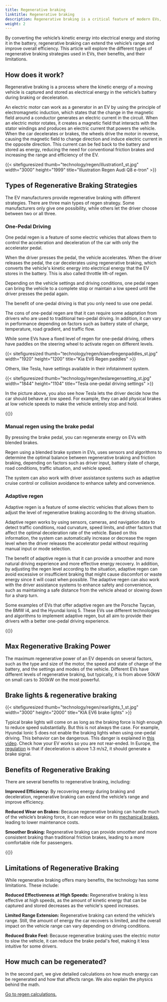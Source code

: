 ```yaml
---
title: Regenerative braking
linktitle: Regenerative braking
description: Regenerative braking is a critical feature of modern EVs, allowing the vehicle to recover energy during braking and deceleration.
weight: 2
---
```

<!-- markdownlint-disable MD033 -->
By converting the vehicle’s kinetic energy into electrical energy and storing it in the battery, regenerative braking can extend the vehicle’s range and improve overall efficiency. This article will explore the different types of regenerative braking strategies used in EVs, their benefits, and their limitations.

## How does it work?

Regenerative braking is a process where the kinetic energy of a moving vehicle is captured and stored as electrical energy in the vehicle’s battery during braking or deceleration.

An electric motor can work as a generator in an EV by using the principle of electromagnetic induction, which states that the change in the magnetic field around a conductor generates an electric current in the circuit. When an electric motor rotates, it creates a magnetic field that interacts with the stator windings and produces an electric current that powers the vehicle. When the car decelerates or brakes, the wheels drive the motor in reverse, causing the magnetic field to change direction and induce electric current in the opposite direction. This current can be fed back to the battery and stored as energy, reducing the need for conventional friction brakes and increasing the range and efficiency of the EV.

{{< sitefiguresized thumb="technology/regen/illustration1_st.jpg" width="3000" height="1999" title="Illustration Regen Audi Q8 e-tron" >}}

## Types of Regenerative Braking Strategies

The EV manufacturers provide regenerative braking with different strategies. There are three main types of regen strategy. Some manufacturers only give one possibility, while others let the driver choose between two or all three.

### One-Pedal Driving

One pedal regen is a feature of some electric vehicles that allows them to control the acceleration and deceleration of the car with only the accelerator pedal.

When the driver presses the pedal, the vehicle accelerates.  When the driver releases the pedal, the car decelerates using regenerative braking, which converts the vehicle's kinetic energy into electrical energy that the EV stores in the battery. This is also called throttle lift-of regen.

Depending on the vehicle settings and driving conditions, one pedal regen can bring the vehicle to a complete stop or maintain a low speed until the driver presses the pedal again.

The benefit of one-pedal driving is that you only need to use one pedal.

The cons of one-pedal regen are that it can require some adaptation from drivers who are used to traditional two-pedal driving. In addition, it can vary in performance depending on factors such as battery state of charge, temperature, road gradient, and traffic flow.

While some EVs have a fixed level of regen for one-pedal driving, others have paddles on the steering wheel to activate regen on different levels.

{{< sitefiguresized thumb="technology/regen/kiaev6regenpaddles_st.jpg" width="1920" height="1200" title="Kia EV6 Regen paddles" >}}

Others, like Tesla, have settings available in their infotainment system.

{{< sitefiguresized thumb="technology/regen/teslaregensetting_st.jpg" width="1844" height="1104" title="Tesla one-pedal driving settings" >}}

In the picture above, you also see how Tesla lets the driver decide how the car should behave at low speed. For example, they can add physical brakes at low vehicle speeds to make the vehicle entirely stop and hold.

{{<evkxdisplayaddarticle />}}

### Manual regen using the brake pedal

By pressing the brake pedal, you can regenerate energy on EVs with blended brakes.

Regen using a blended brake system in EVs, uses sensors and algorithms to determine the optimal balance between regenerative braking and friction braking, depending on factors such as driver input, battery state of charge, road conditions, traffic situation, and vehicle speed.

The system can also work with driver assistance systems such as adaptive cruise control or collision avoidance to enhance safety and convenience.

### Adaptive regen

Adaptive regen is a feature of some electric vehicles that allows them to adjust the level of regenerative braking according to the driving situation.

Adaptive regen works by using sensors, cameras, and navigation data to detect traffic conditions, road curvature, speed limits, and other factors that affect the optimal deceleration rate of the vehicle. Based on this information, the system can automatically increase or decrease the regen level when the driver releases the accelerator pedal without requiring manual input or mode selection.

The benefit of adaptive regen is that it can provide a smoother and more natural driving experience and more effective energy recovery. In addition, by adjusting the regen level according to the situation, adaptive regen can avoid excessive or insufficient braking that might cause discomfort or waste energy since it will coast when possible. The adaptive regen can also work with the driver assistance systems to enhance safety and convenience, such as maintaining a safe distance from the vehicle ahead or slowing down for a sharp turn.

Some examples of EVs that offer adaptive regen are the Porsche Taycan, the BMW i4, and the Hyundai Ioniq 5. These EVs use different technologies and algorithms to implement adaptive regen, but all aim to provide their drivers with a better one-pedal driving experience.

{{<evkxdisplayaddarticle />}}

## Max Regenerative Braking Power

The maximum regenerative power of an EV depends on several factors, such as the type and size of the motor, the speed and state of charge of the battery, and the settings and modes of the vehicle. Different EVs have different levels of regenerative braking, but typically, it is from above 50kW on small cars to 300kW on the most powerful.

## Brake lights & regenerative braking

{{< sitefiguresized thumb="technology/regen/rearlights_1_st.jpg" width="3000" height="2000" title="KIA EV6 brake lights" >}}

Typical brake lights will come on as long as the braking force is high enough to reduce speed substantially. But this is not always the case. For example, Hyundai Ionic 5 does not enable the braking lights when using one-pedal driving. This behavior can be dangerous. This danger is explained in [this video](https://www.youtube.com/watch?v=U0YW7x9U5TQ). Check how your EV works so you are not rear-ended.
In Europe, the [regulation](https://unece.org/transport/documents/2022/02/standards/un-regulation-no-13h-revision-4-amendment-2) is that if deceleration is above 1.3 m/s2, it should generate a brake signal.


## Benefits of Regenerative Braking

There are several benefits to regenerative braking, including:

**Improved Efficiency:** By recovering energy during braking and deceleration, regenerative braking can extend the vehicle’s range and improve efficiency.

**Reduced Wear on Brakes:** Because regenerative braking can handle much of the vehicle’s braking force, it can reduce wear on its [mechanical brakes](../brakes/), leading to lower maintenance costs.

**Smoother Braking:** Regenerative braking can provide smoother and more consistent braking than traditional friction brakes, leading to a more comfortable ride for passengers.

{{<evkxdisplayaddarticle />}}

## Limitations of Regenerative Braking

While regenerative braking offers many benefits, the technology has some limitations. These include:

**Reduced Effectiveness at High Speeds:** Regenerative braking is less effective at high speeds, as the amount of kinetic energy that can be captured and stored decreases as the vehicle's speed increases.

**Limited Range Extension:** Regenerative braking can extend the vehicle’s range. Still, the amount of energy the car recovers is limited, and the overall impact on the vehicle range can vary depending on driving conditions.

**Reduced Brake Feel:** Because regenerative braking uses the electric motor to slow the vehicle, it can reduce the brake pedal's feel, making it less intuitive for some drivers.

## How much can be regenerated?

In the second part, we give detailed calculations on how much energy can be regenerated and how that affects range. We also explain the physics behind the math.

[Go to regen calculations.](calculations)